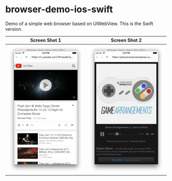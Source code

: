 # browser-demo-ios-swift
Demo of a simple web browser based on UIWebView.  This is the Swift version.

Screen Shot 1                 | Screen Shot 2
:----------------------------:|:-------------------------------:
![](screen-shot.png)          |  ![](screen-shot-2.png)
